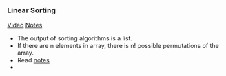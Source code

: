### Linear Sorting

[Video](https://www.youtube.com/watch?v=yndgIDO0zQQ&list=PLUl4u3cNGP63EdVPNLG3ToM6LaEUuStEY&index=7)
[Notes](https://ocw.mit.edu/courses/electrical-engineering-and-computer-science/6-006-introduction-to-algorithms-spring-2020/lecture-notes/MIT6_006S20_lec5.pdf)

* The output of sorting algorithms is a list. 
* If there are n elements in array, there is n! possible permutations of the array. 
* Read [notes](https://ocw.mit.edu/courses/electrical-engineering-and-computer-science/6-006-introduction-to-algorithms-spring-2020/lecture-notes/MIT6_006S20_lec5.pdf)
* 
